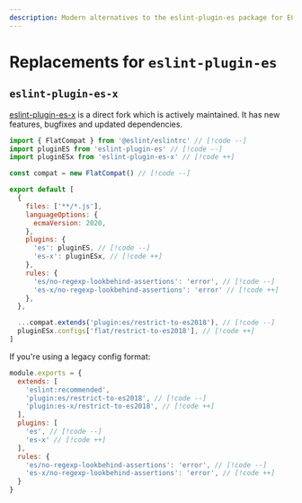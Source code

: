 ```yaml
---
description: Modern alternatives to the eslint-plugin-es package for ECMAScript feature linting
---
```


# Replacements for `eslint-plugin-es`

## `eslint-plugin-es-x`

[eslint-plugin-es-x](https://github.com/eslint-community/eslint-plugin-es-x) is a direct fork which is actively maintained. It has new features, bugfixes and updated dependencies.

```js
import { FlatCompat } from '@eslint/eslintrc' // [!code --]
import pluginES from 'eslint-plugin-es' // [!code --]
import pluginESx from 'eslint-plugin-es-x' // [!code ++]

const compat = new FlatCompat() // [!code --]

export default [
  {
    files: ['**/*.js'],
    languageOptions: {
      ecmaVersion: 2020,
    },
    plugins: {
      'es': pluginES, // [!code --]
      'es-x': pluginESx, // [!code ++]
    },
    rules: {
      'es/no-regexp-lookbehind-assertions': 'error', // [!code --]
      'es-x/no-regexp-lookbehind-assertions': 'error' // [!code ++]
    },
  },

  ...compat.extends('plugin:es/restrict-to-es2018'), // [!code --]
  pluginESx.configs['flat/restrict-to-es2018'], // [!code ++]
]
```

If you're using a legacy config format:

```js
module.exports = {
  extends: [
    'eslint:recommended',
    'plugin:es/restrict-to-es2018', // [!code --]
    'plugin:es-x/restrict-to-es2018', // [!code ++]
  ],
  plugins: [
    'es', // [!code --]
    'es-x' // [!code ++]
  ],
  rules: {
    'es/no-regexp-lookbehind-assertions': 'error', // [!code --]
    'es-x/no-regexp-lookbehind-assertions': 'error', // [!code ++]
  }
}
```
